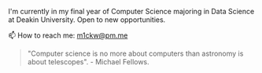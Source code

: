 
I'm currently in my final year of Computer Science majoring in Data Science at Deakin University. Open to new opportunities.<br>

📫 How to reach me: m1ckw@pm.me
 

<blockquote>"Computer science is no more about computers than astronomy is about telescopes". - Michael Fellows.
</blockquote> 

<!---
m1ckw/m1ckw is a ✨ special ✨ repository because its `README.md` (this file) appears on your GitHub profile.
You can click the Preview link to take a look at your changes.
--->
